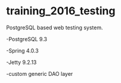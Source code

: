 # training_2016_testing
PostgreSQL based web testing system.


-PostgreSQL 9.3

-Spring 4.0.3

-Jetty 9.2.13

-custom generic DAO layer
